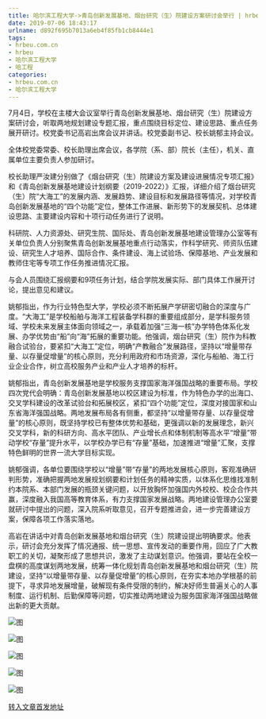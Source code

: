 ```yaml
---
title: 哈尔滨工程大学->青岛创新发展基地、烟台研究（生）院建设方案研讨会举行 | hrbeu.com.cn
date: 2019-07-06 18:43:17
urlname: d892f695b7013a6eb4f85fb1cb8444e1
tags: 
- hrbeu.com.cn
- hrbeu
- 哈尔滨工程大学
- 哈工程
categories:
- hrbeu.com.cn
- 哈尔滨工程大学
---
```



7月4日，学校在主楼大会议室举行青岛创新发展基地、烟台研究（生）院建设方案研讨会，听取两地规划建设专题汇报，重点围绕目标定位、建设思路、重点任务展开研讨。校党委书记高岩出席会议并讲话。校党委副书记、校长姚郁主持会议。

全体校党委常委、校长助理出席会议，各学院（系、部）院长（主任），机关、直属单位主要负责人参加研讨。

校长助理严汝建分别做了《烟台研究（生）院建设方案及建设进展情况专项汇报》和《青岛创新发展基地建设计划纲要（2019-2022）》汇报，详细介绍了烟台研究（生）院“大海工”的发展内涵、发展趋势、建设目标和发展路径等情况，对学校青岛创新发展基地的“四个功能”定位，整体工作进展、新形势下的发展契机、总体建设思路、主要建设内容和十项行动任务进行了说明。

科研院、人力资源处、研究生院、国际处、青岛创新发展基地建设管理办公室等有关单位负责人分别聚焦青岛创新发展基地重点行动落实，作科学研究、师资队伍建设、研究生人才培养、国际合作、条件建设、海上试验场、保障基地、产业发展和教师住宅等专项工作任务推进情况汇报。

与会人员围绕汇报纲要和9项任务计划，结合学院发展实际、部门具体工作展开讨论，提出意见和建议。

姚郁指出，作为行业特色型大学，学校必须不断拓展产学研密切融合的深度与广度。“大海工”是学校船舶与海洋工程装备学科群的重要组成部分，是学科服务领域、学校未来发展主体面向领域之一，承载着加强“三海一核”办学特色体系化发展、办学优势由“船”向“海”拓展的重要功能。他强调，烟台研究（生）院作为科教融合试验台，要紧扣“大海工”定位，明确“产教融合”发展路径，坚持以“增量带存量、以存量促增量”的核心原则，充分利用政府和市场资源，深化与船舶、海工行业企业合作，树立高校服务产业和产业人才培养的标杆。

姚郁指出，青岛创新发展基地是学校服务支撑国家海洋强国战略的重要布局。学校四次党代会明确：青岛创新发展基地以校区建设为标准，作为特色办学的出海口、交叉学科建设的改革试验台和拓展校区，紧扣“四个功能”定位，深度对接国家和山东省海洋强国战略。两地发展布局各有侧重，都坚持“以增量带存量、以存量促增量”的核心原则，既坚持学校已有整体优势和基础，更强调以新的发展理念，新兴交叉学科，新的科研方向、高水平团队、产业增长点和体制机制等高水平“增量”带动学校“存量”提升水平，以学校办学已有“存量”基础，加速推进“增量”汇聚，支撑特色鲜明的世界一流大学目标实现。

姚郁强调，各单位要围绕学校以“增量”带“存量”的两地发展核心原则，客观准确研判形势，准确把握两地发展规划纲要和计划任务的精神实质，以体系化思维找准制约本院系、本部门发展的瓶颈关键问题，以开放胸怀加强国内外校校、校企合作共赢，深度融入我国高等教育体系，有力支撑国家发展战略。两地建设管理办公室要就研讨中提出的问题，深入院系听取意见，召开专题推进会，进一步完善建设方案，保障各项工作落实落地。

高岩在讲话中对青岛创新发展基地和烟台研究（生）院建设提出明确要求。他表示，研讨会充分发挥了情况通报、统一思想、宣传发动的重要作用，回应了广大教职工的关切，凝聚形成了思想共识，激发了主动谋划意识。他强调，要站在全校一盘棋的高度谋划两地发展，统筹一体化规划青岛创新发展基地和烟台研究（生）院建设，坚持“以增量带存量、以存量促增量”的核心原则，在夯实本地办学根基的前提下，寻求异地发展增量，破解现有条件受限的制约，解决好师生普遍关心的人事制度、运行机制、后勤保障等问题，切实推动两地建设为服务国家海洋强国战略做出新的更大贡献。



![图](http://gongxue.cn/news/UploadFiles_4906/201907/2019070511392876.jpg)

![图](http://gongxue.cn/news/UploadFiles_4906/201907/2019070511391389.jpg)

![图](http://gongxue.cn/news/UploadFiles_4906/201907/2019070511391345.jpg)

![图](http://gongxue.cn/news/UploadFiles_4906/201907/2019070511391334.jpg)

![图](http://gongxue.cn/news/UploadFiles_4906/201907/2019070511391374.jpg)

[转入文章首发地址](http://gongxue.cn/news/2019/201907/news_195983.html)